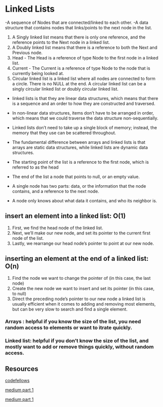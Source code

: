 # Linked Lists
-A sequence of Nodes that are connected/linked to each other.
-A data structure that contains nodes that links/points to the next node in the list. 


1.	A Singly linked list means that there is only one reference, and the reference points to the Next node in a linked list.
2.	A Doubly linked list means that there is a reference to both the Next and Previous node.
3.	 Head - The Head is a reference of type Node to the first node in a linked list.
4.	Current - The Current is a reference of type Node to the node that is currently being looked at.
5.	Circular linked list is a linked list where all nodes are connected to form a circle. There is no NULL at the end. A circular linked list can be a singly circular linked list or doubly circular linked list.


* linked lists is that they are linear data structures, which means that there is a sequence and an order to how they are constructed and traversed.

* In non-linear data structures, items don’t have to be arranged in order, which means that we could traverse the data structure non-sequentially.

* Linked lists don’t need to take up a single block of memory; instead, the memory that they use can be scattered throughout.

* The fundamental difference between arrays and linked lists is that arrays are static data structures, while linked lists are dynamic data structures.

* The starting point of the list is a reference to the first node, which is referred to as the head

* The end of the list a node that points to null, or an empty value.

* A single node has two parts: data, or the information that the node contains, and a reference to the next node.

* A node only knows about what data it contains, and who its neighbor is.

## insert an element into a linked list: O(1)
1.	First, we find the head node of the linked list.
2.	Next, we’ll make our new node, and set its pointer to the current first node of the list.
3.	Lastly, we rearrange our head node’s pointer to point at our new node.


## inserting an element at the end of a linked list: O(n)
1.	Find the node we want to change the pointer of (in this case, the last node)
2.	Create the new node we want to insert and set its pointer (in this case, to null)
3.	Direct the preceding node’s pointer to our new node
a linked list is usually efficient when it comes to adding and removing most elements, but can be very slow to search and find a single element.


### Arrays : helpful if you know the size of the list, you need random access to elements or want to itrate quickly.

### Linked list: helpful if you don’t know the size of the list, and mostly want to add or remove things quickly, without random access.


## Resources
[codefellows](https://codefellows.github.io/common_curriculum/data_structures_and_algorithms/Code_401/class-05/resources/singly_linked_list.html)

[medium part 1](https://medium.com/basecs/whats-a-linked-list-anyway-part-1-d8b7e6508b9d)

[medium part 1](https://medium.com/basecs/whats-a-linked-list-anyway-part-2-131d96f71996)
